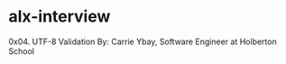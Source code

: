 # alx-interview

0x04. UTF-8 Validation
By: Carrie Ybay, Software Engineer at Holberton School











